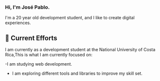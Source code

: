 ### Hi, I'm José Pablo.  

I'm a 20 year old development student, and I like to create digital experiences. 

## 🔭 Current Efforts 

I am currently as a development student at the National University of Costa Rica,This is what I am currently focused on:

-I am studying web development. 
- I am exploring different tools and libraries to improve my skill set.

